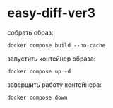 # easy-diff-ver3

собрать образ:
```
docker compose build --no-cache
```

запустить контейнер образа:
```
docker compose up -d
```

завершить работу контейнера:
```
docker compose down
```